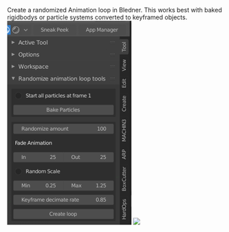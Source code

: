 Create a randomized Animation loop in Bledner.
This works best with baked rigidbodys or particle systems converted to keyframed objects.
![](UI.png)
![](ezgif-3-c1a7f81ab453.gif)

